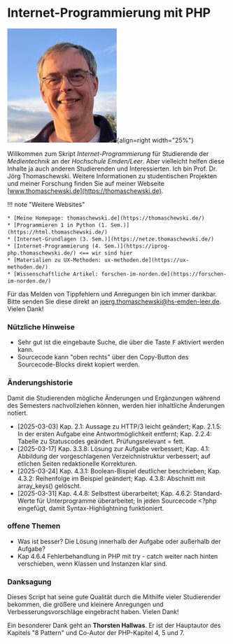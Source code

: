 # Internet-Programmierung mit PHP
![Jörg Thomaschewski](./assets/images/JT-Web.jpg){align=right width="25%"}

Willkommen zum Skript *Internet-Programmierung* für Studierende der *Medientechnik* an der *Hochschule Emden/Leer*. Aber vielleicht helfen diese Inhalte ja auch anderen Studierenden und Interessierten. Ich bin Prof. Dr. Jörg Thomaschewski. Weitere Informationen zu studentischen Projekten und meiner Forschung finden Sie auf meiner Webseite [www.thomaschewski.de](https://thomaschewski.de).

!!! note "Weitere Websites"
    
    * [Meine Homepage: thomaschewski.de](https://thomaschewski.de/) 
    * [Programmieren 1 in Python (1. Sem.)](https://html.thomaschewski.de/) 
    * [Internet-Grundlagen (3. Sem.)](https://netze.thomaschewski.de/) 
    * [Internet-Programmierung (4. Sem.)](https://iprog-php.thomaschewski.de/) <== wir sind hier
    * [Materialien zu UX-Methoden: ux-methoden.de](https://ux-methoden.de/)
    * [Wissenschaftliche Artikel: forschen-im-norden.de](https://forschen-im-norden.de/)

Für das Melden von Tippfehlern und Anregungen bin ich immer dankbar. Bitte senden Sie diese direkt an joerg.thomaschewski@hs-emden-leer.de. Vielen Dank!


### Nützliche Hinweise
- Sehr gut ist die eingebaute Suche, die über die Taste <kbd>F</kbd> aktiviert werden kann.
- Sourcecode kann "oben rechts" über den Copy-Button des Sourcecode-Blocks direkt kopiert werden.

### Änderungshistorie
Damit die Studierenden mögliche Änderungen und Ergänzungen während des Semesters nachvollziehen können, werden hier inhaltliche Änderungen notiert.

- [2025-03-03] Kap. 2.1: Aussage zu HTTP/3 leicht  geändert; Kap. 2.1.5: In der ersten Aufgabe eine Antwortmöglichkeit entfernt; Kap. 2.2.4: Tabelle zu Statuscodes geändert. Prüfungsrelevant = fett.
- [2025-03-17] Kap. 3.3.8: Lösung zur Aufgabe verbessert; Kap. 4.1: Abbildung der vorgeschlagenen Verzeichnistruktur verbessert; auf etlichen Seiten redaktionelle Korrekturen.
- [2025-03-24] Kap. 4.3.1: Boolean-Bispiel deutlicher beschrieben; Kap. 4.3.2: Reihenfolge im Beispiel geändert; Kap. 4.3.8: Abschnitt mit array_keys() gelöscht.
- [2025-03-31] Kap. 4.4.8: Selbsttest überarbeitet; Kap. 4.6.2: Standard-Werte für Unterprogramme überarbeitet; In jeden Sourcecode <?php eingefügt, damit Syntax-Highlightning funktioniert.

### offene Themen
- Was ist besser? Die Lösung innerhalb der Aufgabe oder außerhalb der Aufgabe?
- Kap 4.6.4 Fehlerbehandlung in PHP mit try - catch weiter nach hinten verschieben, wenn Klassen und Instanzen klar sind.

### Danksagung
Dieses Script hat seine gute Qualität durch die Mithilfe vieler Studierender bekommen, die größere und kleinere Anregungen und Verbesserungsvorschläge eingebracht haben. Vielen Dank!

Ein besonderer Dank geht an **Thorsten Hallwas**. Er ist der Hauptautor des Kapitels "8 Pattern" und Co-Autor der PHP-Kapitel 4, 5 und 7.

